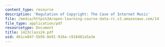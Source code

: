 ```yaml
---
content_type: resource
description: 'Regulation of Copyright: The Case of Internet Music'
file: /media/https%3A/open-learning-course-data-rc.s3.amazonaws.com/14-23-government-regulation-of-industry-spring-2003/461ce8475b568e91916ac918481a5a3e_1423class24.pdf
file_type: application/pdf
resourcetype: Document
title: 1423class24.pdf
uid: 461ce847-5b56-8e91-916a-c918481a5a3e
---
```

